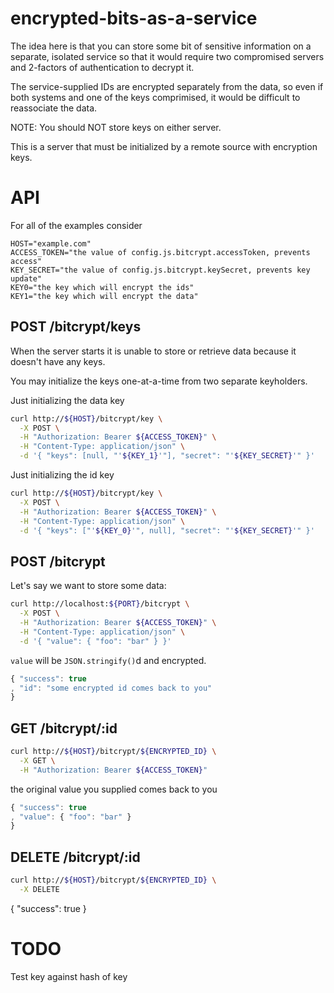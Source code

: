 encrypted-bits-as-a-service
===

The idea here is that you can store some bit of sensitive information
on a separate, isolated service so that it would require two compromised
servers and 2-factors of authentication to decrypt it.

The service-supplied IDs are encrypted separately from the data,
so even if both systems and one of the keys comprimised,
it would be difficult to reassociate the data.

NOTE: You should NOT store keys on either server.

This is a server that must be initialized by a remote source
with encryption keys.

API
===

For all of the examples consider

```
HOST="example.com"
ACCESS_TOKEN="the value of config.js.bitcrypt.accessToken, prevents access"
KEY_SECRET="the value of config.js.bitcrypt.keySecret, prevents key update"
KEY0="the key which will encrypt the ids"
KEY1="the key which will encrypt the data"
```

POST /bitcrypt/keys
---

When the server starts it is unable to store or retrieve data because it doesn't
have any keys.

You may initialize the keys one-at-a-time from two separate keyholders.

Just initializing the data key

```bash
curl http://${HOST}/bitcrypt/key \
  -X POST \
  -H "Authorization: Bearer ${ACCESS_TOKEN}" \
  -H "Content-Type: application/json" \
  -d '{ "keys": [null, "'${KEY_1}'"], "secret": "'${KEY_SECRET}'" }'
```

Just initializing the id key

```bash
curl http://${HOST}/bitcrypt/key \
  -X POST \
  -H "Authorization: Bearer ${ACCESS_TOKEN}" \
  -H "Content-Type: application/json" \
  -d '{ "keys": ["'${KEY_0}'", null], "secret": "'${KEY_SECRET}'" }'
```


POST /bitcrypt
---

Let's say we want to store some data:

```bash
curl http://localhost:${PORT}/bitcrypt \
  -X POST \
  -H "Authorization: Bearer ${ACCESS_TOKEN}" \
  -H "Content-Type: application/json" \
  -d '{ "value": { "foo": "bar" } }'
```

`value` will be `JSON.stringify()`d and encrypted.

```javascript
{ "success": true
, "id": "some encrypted id comes back to you"
}
```

GET /bitcrypt/:id
---

```bash
curl http://${HOST}/bitcrypt/${ENCRYPTED_ID} \
  -X GET \
  -H "Authorization: Bearer ${ACCESS_TOKEN}"
```

the original value you supplied comes back to you

```javascript
{ "success": true
, "value": { "foo": "bar" }
}
```


DELETE /bitcrypt/:id
---

```bash
curl http://${HOST}/bitcrypt/${ENCRYPTED_ID} \
  -X DELETE
```

{ "success": true
}

TODO
===

Test key against hash of key
